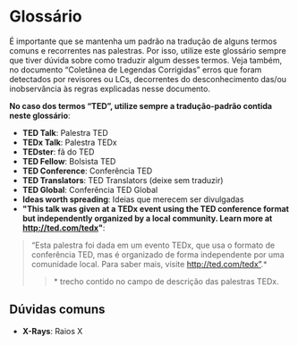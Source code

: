 # Glossário

É importante que se mantenha um padrão na tradução de alguns termos comuns e recorrentes nas palestras. Por isso, utilize este glossário sempre que tiver dúvida sobre como traduzir algum desses termos. Veja também, no documento “Coletânea de Legendas Corrigidas” erros que foram detectados por revisores ou LCs, decorrentes do desconhecimento das/ou inobservância às regras explicadas nesse documento.

**No caso dos termos “TED”, utilize sempre a tradução-padrão contida neste glossário**:

- **TED Talk**: Palestra TED
- **TEDx Talk**: Palestra TEDx
- **TEDster**: fã do TED
- **TED Fellow**: Bolsista TED
- **TED Conference**: Conferência TED
- **TED Translators**: TED Translators (deixe sem traduzir)
- **TED Global**: Conferência TED Global
- **Ideas worth spreading**: Ideias que merecem ser divulgadas
- **"This talk was given at a TEDx event using the TED conference format but independently organized by a local community. Learn more at http://ted.com/tedx"**:
> “Esta palestra foi dada em um evento TEDx, que usa o formato de conferência TED, mas é organizado de forma independente por uma comunidade local. Para saber mais, visite http://ted.com/tedx”.*
>> \* trecho contido no campo de descrição das palestras TEDx.

## Dúvidas comuns

- **X-Rays**: Raios X

